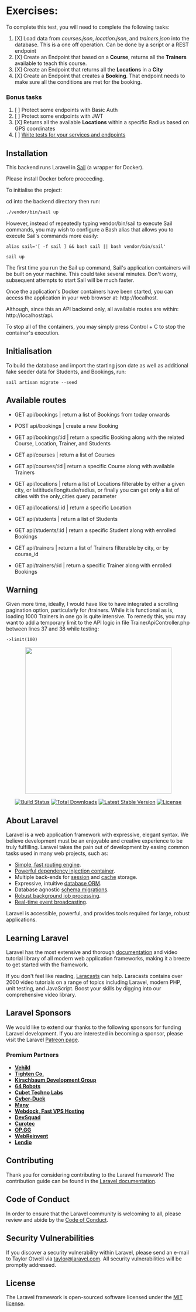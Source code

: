 # Exercises:

To complete this test, you will need to complete the following tasks:

1. [X] Load data from *courses.json*, *location.json*, and *trainers.json* into the database. This is a one off
   operation. Can be done by a script or a REST endpoint
2. [X] Create an Endpoint that based on a **Course**, returns all the **Trainers** available to teach this course.
3. [X] Create an Endpoint that returns all the **Locations** in a **City**
4. [X] Create an Endpoint that creates a **Booking**. That endpoint needs to make sure all the conditions are met for
   the booking.


### Bonus tasks
1. [ ] Protect some endpoints with Basic Auth
2. [ ] Protect some endpoints with JWT
3. [X] Returns all the available **Locations** within a specific Radius based on GPS coordinates
4. [ ] [Write tests for your services and endpoints](https://docs.nestjs.com/fundamentals/testing)

## Installation

This backend runs Laravel in [Sail](https://laravel.com/docs/9.x/sail) (a wrapper for Docker).

Please install Docker before proceeding.

To initialise the project:

cd into the backend directory then run:

```sh
./vendor/bin/sail up
```

However, instead of repeatedly typing vendor/bin/sail to execute Sail commands, you may wish to configure a Bash alias that allows you to execute Sail's commands more easily:

```
alias sail='[ -f sail ] && bash sail || bash vendor/bin/sail'
```

```
sail up
```


The first time you run the Sail up command, Sail's application containers will be built on your machine. This could take several minutes. Don't worry, subsequent attempts to start Sail will be much faster.

Once the application's Docker containers have been started, you can access the application in your web browser at: http://localhost.

Although, since this an API backend only, all available routes are within: http://localhost/api.

To stop all of the containers, you may simply press Control + C to stop the container's execution.

## Initialisation

To build the database and import the starting json date as well as additional fake seeder data for Students, and Bookings, run:

```
sail artisan migrate --seed
```
## Available routes
- GET     api/bookings | return a list of Bookings from today onwards

- POST    api/bookings | create a new Booking

- GET     api/bookings/:id | return a specific Booking along with the related Course, Location, Trainer, and Students

- GET     api/courses | return a list of Courses

- GET     api/courses/:id | return a specific Course along with available Trainers

- GET     api/locations | return a list of Locations filterable by either a given city, or latititude/longitude/radius, or finally you can get only a list of cities with the only_cities query parameter

- GET     api/locations/:id | return a specific Location


- GET     api/students | return a list of Students

- GET     api/students/:id | return a specific Student along with enrolled Bookings


- GET     api/trainers | return a list of Trainers filterable by city, or by course_id

- GET     api/trainers/:id | return a specific Trainer along with enrolled Bookings

## Warning

Given more time, ideally, I would have like to have integrated a scrolling pagination option, particularly for /trainers. While it is functional as is, loading 1000 Trainers in one go is quite intensive. To remedy this, you may want to add a temporary limit to the API logic in file TrainerApiController.php between lines 37 and 38 while testing:
```
->limit(100)
```

<p align="center"><a href="https://laravel.com" target="_blank"><img src="https://raw.githubusercontent.com/laravel/art/master/logo-lockup/5%20SVG/2%20CMYK/1%20Full%20Color/laravel-logolockup-cmyk-red.svg" width="400"></a></p>

<p align="center">
<a href="https://travis-ci.org/laravel/framework"><img src="https://travis-ci.org/laravel/framework.svg" alt="Build Status"></a>
<a href="https://packagist.org/packages/laravel/framework"><img src="https://img.shields.io/packagist/dt/laravel/framework" alt="Total Downloads"></a>
<a href="https://packagist.org/packages/laravel/framework"><img src="https://img.shields.io/packagist/v/laravel/framework" alt="Latest Stable Version"></a>
<a href="https://packagist.org/packages/laravel/framework"><img src="https://img.shields.io/packagist/l/laravel/framework" alt="License"></a>
</p>

## About Laravel

Laravel is a web application framework with expressive, elegant syntax. We believe development must be an enjoyable and creative experience to be truly fulfilling. Laravel takes the pain out of development by easing common tasks used in many web projects, such as:

- [Simple, fast routing engine](https://laravel.com/docs/routing).
- [Powerful dependency injection container](https://laravel.com/docs/container).
- Multiple back-ends for [session](https://laravel.com/docs/session) and [cache](https://laravel.com/docs/cache) storage.
- Expressive, intuitive [database ORM](https://laravel.com/docs/eloquent).
- Database agnostic [schema migrations](https://laravel.com/docs/migrations).
- [Robust background job processing](https://laravel.com/docs/queues).
- [Real-time event broadcasting](https://laravel.com/docs/broadcasting).

Laravel is accessible, powerful, and provides tools required for large, robust applications.

## Learning Laravel

Laravel has the most extensive and thorough [documentation](https://laravel.com/docs) and video tutorial library of all modern web application frameworks, making it a breeze to get started with the framework.

If you don't feel like reading, [Laracasts](https://laracasts.com) can help. Laracasts contains over 2000 video tutorials on a range of topics including Laravel, modern PHP, unit testing, and JavaScript. Boost your skills by digging into our comprehensive video library.

## Laravel Sponsors

We would like to extend our thanks to the following sponsors for funding Laravel development. If you are interested in becoming a sponsor, please visit the Laravel [Patreon page](https://patreon.com/taylorotwell).

### Premium Partners

- **[Vehikl](https://vehikl.com/)**
- **[Tighten Co.](https://tighten.co)**
- **[Kirschbaum Development Group](https://kirschbaumdevelopment.com)**
- **[64 Robots](https://64robots.com)**
- **[Cubet Techno Labs](https://cubettech.com)**
- **[Cyber-Duck](https://cyber-duck.co.uk)**
- **[Many](https://www.many.co.uk)**
- **[Webdock, Fast VPS Hosting](https://www.webdock.io/en)**
- **[DevSquad](https://devsquad.com)**
- **[Curotec](https://www.curotec.com/services/technologies/laravel/)**
- **[OP.GG](https://op.gg)**
- **[WebReinvent](https://webreinvent.com/?utm_source=laravel&utm_medium=github&utm_campaign=patreon-sponsors)**
- **[Lendio](https://lendio.com)**

## Contributing

Thank you for considering contributing to the Laravel framework! The contribution guide can be found in the [Laravel documentation](https://laravel.com/docs/contributions).

## Code of Conduct

In order to ensure that the Laravel community is welcoming to all, please review and abide by the [Code of Conduct](https://laravel.com/docs/contributions#code-of-conduct).

## Security Vulnerabilities

If you discover a security vulnerability within Laravel, please send an e-mail to Taylor Otwell via [taylor@laravel.com](mailto:taylor@laravel.com). All security vulnerabilities will be promptly addressed.

## License

The Laravel framework is open-sourced software licensed under the [MIT license](https://opensource.org/licenses/MIT).
